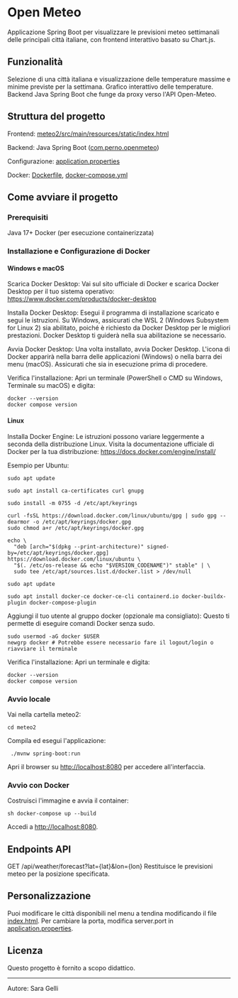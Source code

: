 # Open Meteo

Applicazione Spring Boot per visualizzare le previsioni meteo settimanali delle principali città italiane, con frontend interattivo basato su Chart.js.

## Funzionalità

Selezione di una città italiana e visualizzazione delle temperature massime e minime previste per la settimana.
Grafico interattivo delle temperature.
Backend Java Spring Boot che funge da proxy verso l'API Open-Meteo.

## Struttura del progetto

Frontend: [meteo2/src/main/resources/static/index.html](meteo2/src/main/resources/static/index.html)

Backend: Java Spring Boot ([com.perno.openmeteo](meteo2/src/main/java/com/robinsca/openmeteo/))

Configurazione: [application.properties](meteo2/src/main/resources/application.properties)

Docker: [Dockerfile](Dockerfile), [docker-compose.yml](docker-compose.yml)

## Come avviare il progetto

### Prerequisiti

Java 17+
Docker (per esecuzione containerizzata)

### Installazione e Configurazione di Docker

#### Windows e macOS

Scarica Docker Desktop: Vai sul sito ufficiale di Docker e scarica Docker Desktop per il tuo sistema operativo: https://www.docker.com/products/docker-desktop

Installa Docker Desktop: Esegui il programma di installazione scaricato e segui le istruzioni. Su Windows, assicurati che WSL 2 (Windows Subsystem for Linux 2) sia abilitato, poiché è richiesto da Docker Desktop per le migliori prestazioni. Docker Desktop ti guiderà nella sua abilitazione se necessario.

Avvia Docker Desktop: Una volta installato, avvia Docker Desktop. L'icona di Docker apparirà nella barra delle applicazioni (Windows) o nella barra dei menu (macOS). Assicurati che sia in esecuzione prima di procedere.

Verifica l'installazione: Apri un terminale (PowerShell o CMD su Windows, Terminale su macOS) e digita:

```
docker --version
docker compose version
```
#### Linux

Installa Docker Engine: Le istruzioni possono variare leggermente a seconda della distribuzione Linux. Visita la documentazione ufficiale di Docker per la tua distribuzione: https://docs.docker.com/engine/install/

Esempio per Ubuntu:

```
sudo apt update

sudo apt install ca-certificates curl gnupg

sudo install -m 0755 -d /etc/apt/keyrings

curl -fsSL https://download.docker.com/linux/ubuntu/gpg | sudo gpg --dearmor -o /etc/apt/keyrings/docker.gpg
sudo chmod a+r /etc/apt/keyrings/docker.gpg

echo \
  "deb [arch="$(dpkg --print-architecture)" signed-by=/etc/apt/keyrings/docker.gpg] https://download.docker.com/linux/ubuntu \
  "$(. /etc/os-release && echo "$VERSION_CODENAME")" stable" | \
  sudo tee /etc/apt/sources.list.d/docker.list > /dev/null

sudo apt update

sudo apt install docker-ce docker-ce-cli containerd.io docker-buildx-plugin docker-compose-plugin
```

Aggiungi il tuo utente al gruppo docker (opzionale ma consigliato): Questo ti permette di eseguire comandi Docker senza sudo.


```
sudo usermod -aG docker $USER
newgrp docker # Potrebbe essere necessario fare il logout/login o riavviare il terminale
```

Verifica l'installazione: Apri un terminale e digita:

```
docker --version
docker compose version
```

### Avvio locale

Vai nella cartella meteo2: 

```
cd meteo2
``` 

Compila ed esegui l'applicazione: 

```
 ./mvnw spring-boot:run
 ```

Apri il browser su [http://localhost:8080](http://localhost:8080) per accedere all'interfaccia.
### Avvio con Docker

Costruisci l'immagine e avvia il container: 

```
sh docker-compose up --build
 ```

Accedi a [http://localhost:8080](http://localhost:8080).
## Endpoints API

GET /api/weather/forecast?lat={lat}&lon={lon} Restituisce le previsioni meteo per la posizione specificata.
## Personalizzazione

Puoi modificare le città disponibili nel menu a tendina modificando il file [index.html](meteo2/src/main/resources/static/index.html).
Per cambiare la porta, modifica server.port in [application.properties](meteo2/src/main/resources/application.properties).
## Licenza

Questo progetto è fornito a scopo didattico.

---

Autore: Sara Gelli
